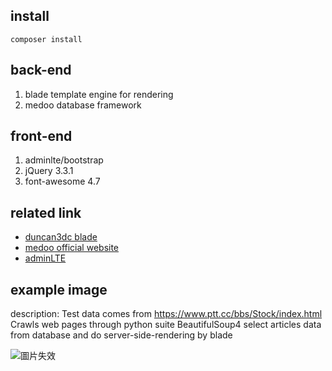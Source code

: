 ## install
```shell
composer install
```

## back-end
  1. blade template engine for rendering
  2. medoo database framework
  
## front-end
  1. adminlte/bootstrap 
  2. jQuery 3.3.1
  3. font-awesome 4.7

## related link
*	[duncan3dc blade](https://github.com/duncan3dc/blade)
*	[medoo official website](https://medoo.in/)
*	[adminLTE](https://adminlte.io/themes/AdminLTE/index2.html)


## example image
description: 
Test data comes from https://www.ptt.cc/bbs/Stock/index.html
Crawls web pages through python suite BeautifulSoup4
select articles data from database and do server-side-rendering by blade

![圖片失效](https://i.imgur.com/fuNuXyO.png)
